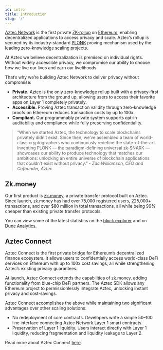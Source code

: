 ```yaml
---
id: intro
title: Introduction
slug: '/'
---
```


[Aztec Network](https://aztec.network/) is the first private [ZK-rollup](https://ethereum.org/en/developers/docs/scaling/zk-rollups/) on [Ethereum](https://ethereum.org/), enabling decentralized applications to access privacy and scale. Aztec’s rollup is secured by its industry-standard [PLONK](https://cryptocurrencywiki.org/PLONK) proving mechanism used by the leading zero-knowledge scaling projects.

At Aztec we believe decentralization is premised on individual rights. Without widely accessible privacy, we compromise our ability to choose how we live our lives and earn our livelihoods.

That’s why we’re building Aztec Network to deliver privacy without compromise:

- __Private.__ Aztec is the only zero-knowledge rollup built with a privacy-first architecture from the ground up, allowing users to access their favorite apps on Layer 1 completely privately.
- __Accessible.__ Proving Aztec transaction validity through zero-knowledge proofs on Ethereum reduces transaction costs by up to 100x.
- __Compliant.__ Our programmably private system supports opt-in auditability and compliance while fully preserving confidentiality.

> “When we started Aztec, the technology to scale blockchains privately didn’t exist. Since then, we’ve assembled a team of world-class cryptographers who continuously redefine the state-of-the-art. Inventing PLONK — the paradigm-defining universal zk-SNARK — showcases our ability to produce technology that matches our ambitions: unlocking an entire universe of blockchain applications that couldn’t exist without privacy.” _- Zac Williamson, CEO and Cofounder, Aztec_

## Zk.money

Our first product is [zk.money](https://zk.money), a private transfer protocol built on Aztec. Since launch, zk.money has had over 75,000 registered users, 225,000+ transactions, and over $80 million in total transactions, all while being 96% cheaper than existing private transfer protocols.

You can view some of the latest statistics on the [block explorer](https://aztec-connect-prod-explorer.aztec.network/) and on [Dune Analytics](https://dune.com/flashback/Aztec-2).

## Aztec Connect

Aztec Connect is the first private bridge for Ethereum’s decentralized finance ecosystem. It allows users to confidentially access world-class DeFi services on Ethereum with up to 100x cost savings, all while strengthening Aztec’s existing privacy guarantees.

At launch, Aztec Connect extends the capabilities of zk.money, adding functionality from blue-chip DeFi partners. The Aztec SDK allows any Ethereum project to permissionlessly integrate Aztec, unlocking instant privacy and cost-savings.

Aztec Connect accomplishes the above while maintaining two significant advantages over other scaling solutions:

- No redeployment of core contracts. Developers write a simple 50–100 line interface connecting Aztec Network Layer 1 smart contracts.
- Preservation of Layer 1 liquidity. Users interact directly with Layer 1 liquidity, reducing fragmentation and liquidity leakage to Layer 2.

Read more about Aztec Connect [here](./how-aztec-works/aztec-connect).
